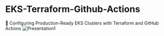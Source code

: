 # EKS-Terraform-Github-Actions
🚀 Configuring Production-Ready EKS Clusters with Terraform and GitHub Actions
![Presentation1](https://github.com/user-attachments/assets/1ebeed87-d31a-440a-9827-d67c7898bfaa)
